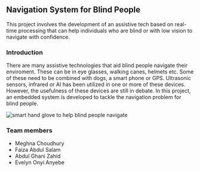 ## Navigation System for Blind People
This project involves the development of an assistive tech based on real-time processing that can help individuals who are blind or with low vision to navigate with confidence.

### Introduction
There are many assistive technologies that aid blind people navigate their enviroment. These can be in eye glasses, walking canes, helmets etc. Some of these need to be combined with dogs, a smart phone or GPS. Ultrasonic sensors, infrared or AI has been utilized in one or more of these devices. However, the usefulness of these devices are still in debate. In this project, an embedded system is developed to tackle the navigation problem for blind people.
   
![smart hand glove to help blind people navigate](https://res.cloudinary.com/dxsty3st6/image/upload/v1643001489/blind-nav-system/smart_glove_3_pxaxcr.jpg)
  
### Team members
- Meghna Choudhury
- Faiza Abdul Salam
- Abdul Ghani Zahid
- Evelyn Onyi Anyebe
